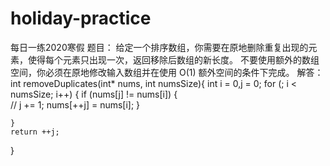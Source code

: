 # holiday-practice
每日一练2020寒假
题目：
给定一个排序数组，你需要在原地删除重复出现的元素，使得每个元素只出现一次，返回移除后数组的新长度。
不要使用额外的数组空间，你必须在原地修改输入数组并在使用 O(1) 额外空间的条件下完成。
解答：
int removeDuplicates(int* nums, int numsSize){
    int i = 0,j = 0;
    for (; i < numsSize; i++)
    {
        if (nums[j] != nums[i])
        {   
            // j += 1;
            nums[++j] = nums[i];
        }
        
    }
    return ++j;
}
